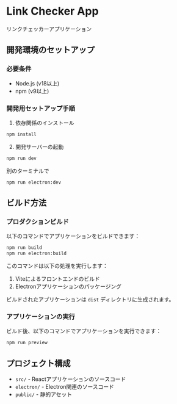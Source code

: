 # Link Checker App

リンクチェッカーアプリケーション

## 開発環境のセットアップ

### 必要条件
- Node.js (v18以上)
- npm (v9以上)

### 開発用セットアップ手順

1. 依存関係のインストール
```bash
npm install
```

2. 開発サーバーの起動
```bash
npm run dev
```

別のターミナルで

```bash
npm run electron:dev
```


## ビルド方法

### プロダクションビルド
以下のコマンドでアプリケーションをビルドできます：

```bash
npm run build
npm run electron:build
```

このコマンドは以下の処理を実行します：
1. Viteによるフロントエンドのビルド
2. Electronアプリケーションのパッケージング

ビルドされたアプリケーションは `dist` ディレクトリに生成されます。

### アプリケーションの実行
ビルド後、以下のコマンドでアプリケーションを実行できます：

```bash
npm run preview
```

## プロジェクト構成
- `src/` - Reactアプリケーションのソースコード
- `electron/` - Electron関連のソースコード
- `public/` - 静的アセット